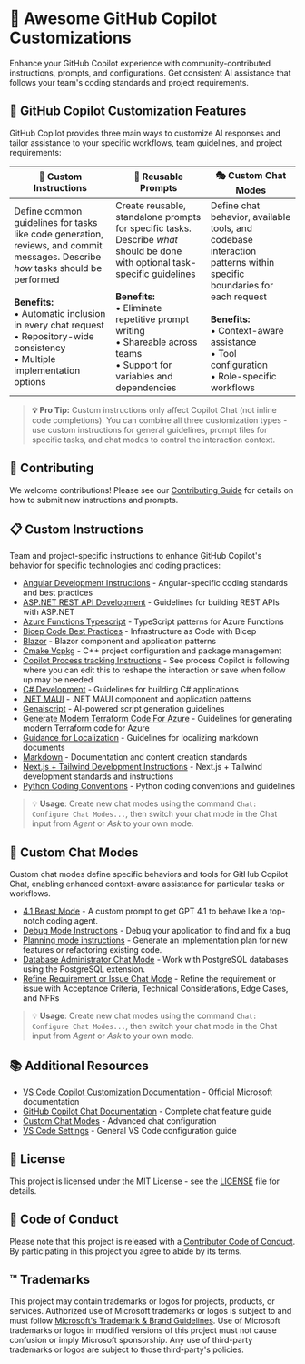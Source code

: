 # 🤖 Awesome GitHub Copilot Customizations

Enhance your GitHub Copilot experience with community-contributed instructions, prompts, and configurations. Get consistent AI assistance that follows your team's coding standards and project requirements.

## 🎯 GitHub Copilot Customization Features

GitHub Copilot provides three main ways to customize AI responses and tailor assistance to your specific workflows, team guidelines, and project requirements:

| **🔧 Custom Instructions** | **📝 Reusable Prompts** | **🎭 Custom Chat Modes** |
| --- | --- | --- |
| Define common guidelines for tasks like code generation, reviews, and commit messages. Describe *how* tasks should be performed<br><br>**Benefits:**<br>• Automatic inclusion in every chat request<br>• Repository-wide consistency<br>• Multiple implementation options | Create reusable, standalone prompts for specific tasks. Describe *what* should be done with optional task-specific guidelines<br><br>**Benefits:**<br>• Eliminate repetitive prompt writing<br>• Shareable across teams<br>• Support for variables and dependencies | Define chat behavior, available tools, and codebase interaction patterns within specific boundaries for each request<br><br>**Benefits:**<br>• Context-aware assistance<br>• Tool configuration<br>• Role-specific workflows |

> **💡 Pro Tip:** Custom instructions only affect Copilot Chat (not inline code completions). You can combine all three customization types - use custom instructions for general guidelines, prompt files for specific tasks, and chat modes to control the interaction context.


## 📝 Contributing

We welcome contributions! Please see our [Contributing Guide](./CONTRIBUTING.md) for details on how to submit new instructions and prompts.

## 📋 Custom Instructions

Team and project-specific instructions to enhance GitHub Copilot's behavior for specific technologies and coding practices:

- [Angular Development Instructions](instructions/angular.instructions.md) - Angular-specific coding standards and best practices
- [ASP.NET REST API Development](instructions/aspnet-rest-apis.instructions.md) - Guidelines for building REST APIs with ASP.NET
- [Azure Functions Typescript](instructions/azure-functions-typescript.instructions.md) - TypeScript patterns for Azure Functions
- [Bicep Code Best Practices](instructions/bicep-code-best-practices.instructions.md) - Infrastructure as Code with Bicep
- [Blazor](instructions/blazor.instructions.md) - Blazor component and application patterns
- [Cmake Vcpkg](instructions/cmake-vcpkg.instructions.md) - C++ project configuration and package management
- [Copilot Process tracking Instructions](instructions/copilot-thought-logging.instructions.md) - See process Copilot is following where you can edit this to reshape the interaction or save when follow up may be needed
- [C# Development](instructions/csharp.instructions.md) - Guidelines for building C# applications
- [.NET MAUI](instructions/dotnet-maui.instructions.md) - .NET MAUI component and application patterns
- [Genaiscript](instructions/genaiscript.instructions.md) - AI-powered script generation guidelines
- [Generate Modern Terraform Code For Azure](instructions/generate-modern-terraform-code-for-azure.instructions.md) - Guidelines for generating modern Terraform code for Azure
- [Guidance for Localization](instructions/localization.instructions.md) - Guidelines for localizing markdown documents
- [Markdown](instructions/markdown.instructions.md) - Documentation and content creation standards
- [Next.js + Tailwind Development Instructions](instructions/nextjs-tailwind.instructions.md) - Next.js + Tailwind development standards and instructions
- [Python Coding Conventions](instructions/python.instructions.md) - Python coding conventions and guidelines


> 💡 **Usage**: Create new chat modes using the command `Chat: Configure Chat Modes...`, then switch your chat mode in the Chat input from _Agent_ or _Ask_ to your own mode.

## 🧩 Custom Chat Modes

Custom chat modes define specific behaviors and tools for GitHub Copilot Chat, enabling enhanced context-aware assistance for particular tasks or workflows.

- [4.1 Beast Mode](chatmodes/4.1-beast.chatmode.md) - A custom prompt to get GPT 4.1 to behave like a top-notch coding agent.
- [Debug Mode Instructions](chatmodes/debug.chatmode.md) - Debug your application to find and fix a bug
- [Planning mode instructions](chatmodes/planner.chatmode.md) - Generate an implementation plan for new features or refactoring existing code.
- [Database Administrator Chat Mode](chatmodes/postgresql-dba.chatmode.md) - Work with PostgreSQL databases using the PostgreSQL extension.
- [Refine Requirement or Issue Chat Mode](chatmodes/refine-issue.chatmode.md) - Refine the requirement or issue with Acceptance Criteria, Technical Considerations, Edge Cases, and NFRs

> 💡 **Usage**: Create new chat modes using the command `Chat: Configure Chat Modes...`, then switch your chat mode in the Chat input from _Agent_ or _Ask_ to your own mode.

## 📚 Additional Resources

- [VS Code Copilot Customization Documentation](https://code.visualstudio.com/docs/copilot/copilot-customization) - Official Microsoft documentation
- [GitHub Copilot Chat Documentation](https://code.visualstudio.com/docs/copilot/chat/copilot-chat) - Complete chat feature guide
- [Custom Chat Modes](https://code.visualstudio.com/docs/copilot/chat/chat-modes) - Advanced chat configuration
- [VS Code Settings](https://code.visualstudio.com/docs/getstarted/settings) - General VS Code configuration guide


## 📄 License

This project is licensed under the MIT License - see the [LICENSE](LICENSE) file for details.

## 🤝 Code of Conduct

Please note that this project is released with a [Contributor Code of Conduct](CODE_OF_CONDUCT.md). By participating in this project you agree to abide by its terms.

## ™️ Trademarks

This project may contain trademarks or logos for projects, products, or services. Authorized use of Microsoft 
trademarks or logos is subject to and must follow 
[Microsoft's Trademark & Brand Guidelines](https://www.microsoft.com/en-us/legal/intellectualproperty/trademarks/usage/general).
Use of Microsoft trademarks or logos in modified versions of this project must not cause confusion or imply Microsoft sponsorship.
Any use of third-party trademarks or logos are subject to those third-party's policies.
